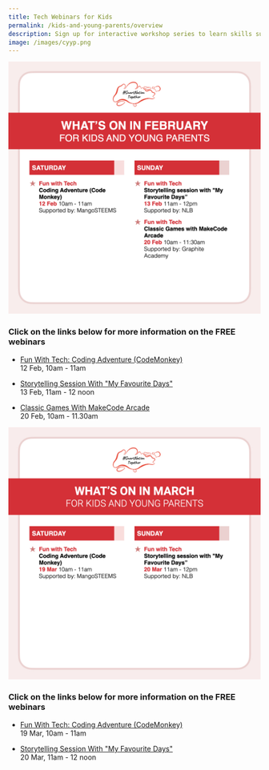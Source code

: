```yaml
---
title: Tech Webinars for Kids
permalink: /kids-and-young-parents/overview
description: Sign up for interactive workshop series to learn skills such as coding and AI.
image: /images/cyyp.png
---
```

![List of free webinars in February for kids](/images/feb-2022/Overview-Kids.png)

### Click on the links below for more information on the FREE webinars

* [Fun With Tech: Coding Adventure (CodeMonkey) ](/kids-and-young-parents/fun-with-tech/coding-feb2022)<br> 12 Feb, 10am - 11am 

* [Storytelling Session With "My Favourite Days"](/kids-and-young-parents/fun-with-tech/my-favourite-days-feb2022)<br>
13 Feb, 11am - 12 noon

* [Classic Games With MakeCode Arcade](/kids-and-young-parents/fun-with-tech/classic-games-with-makecode-arcade-feb2022)<br>
20 Feb, 10am - 11.30am

![List of free webinars in March for kids](/images/Overview-Kids.jpeg)

### Click on the links below for more information on the FREE webinars

* [Fun With Tech: Coding Adventure (CodeMonkey)](/kids-and-young-parents/fun-with-tech/coding-mar2022)<br>
19 Mar, 10am - 11am

* [Storytelling Session With "My Favourite Days"](/kids-and-young-parents/fun-with-tech/my-favourite-days-mar2022)<br>
20 Mar, 11am - 12 noon